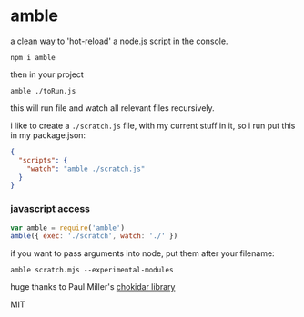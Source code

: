 # amble

a clean way to 'hot-reload' a node.js script in the console.

`npm i amble`

then in your project

`amble ./toRun.js`

this will run file and watch all relevant files recursively.

i like to create a `./scratch.js` file, with my current stuff in it, so i run put this in my package.json:

```json
{
  "scripts": {
    "watch": "amble ./scratch.js"
  }
}
```

### javascript access

```js
var amble = require('amble')
amble({ exec: './scratch', watch: './' })
```

if you want to pass arguments into node, put them after your filename:

```
amble scratch.mjs --experimental-modules
```

huge thanks to Paul Miller's [chokidar library](https://github.com/paulmillr/chokidar)

MIT
